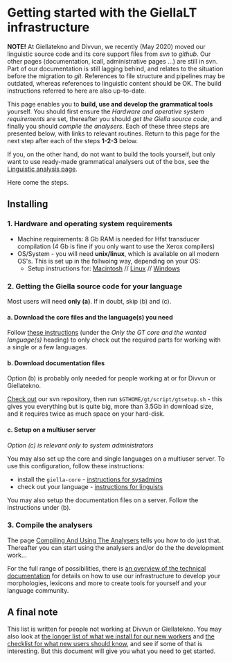 # Getting started with the GiellaLT infrastructure

**NOTE!** At Giellatekno and Divvun, we recently (May 2020) moved our linguistic source code and its core support files from *svn* to *github*. Our other pages (documentation, icall, administrative pages ...) are still in svn. Part of our documentation is still lagging behind, and relates to the situation before the migration to *git*. References to file structure and pipelines may be outdated, whereas references to linguistic content should be OK. The build instructions referred to here are also up-to-date.


This page enables you to **build, use and develop the grammatical tools** yourself. You should first ensure the *Hardware and operative system requirements* are set, thereafter you should *get the Giella source code*, and finally you should *compile the analysers*. Each of these three steps are presented below, with links to relevant routines. Return to this page for the next step after each of the steps **1-2-3** below.

If you, on the other hand, do not want to build the tools yourself, but only want to use ready-made grammatical analysers out of the box, see the  [Linguistic analysis page](ling/LinguisticAnalysis.html). 

Here come the steps.

## Installing


### 1. Hardware and operating system requirements


- Machine requirements: 8 Gb RAM is needed for Hfst transducer compilation (4 Gb is fine if you only want to use the Xerox compilers)
- OS/System - you will need **unix/linux**, which is available on all modern OS's. This is set up in the follwoing way, depending on your OS:
	- Setup instructions for: [Macintosh](GettingStartedOnTheMac.md) // [Linux](GettingStartedOnLinux.md) // [Windows](GettingStartedOnWindows.md)


### 2. Getting the Giella source code for your language

Most users will need **only (a)**. If in doubt, skip (b) and (c).

#### a. Download the core files and the language(s) you need


Follow
[these instructions](/infra/infraremake/GettingStartedWithTheNewInfra.md)
(under the *Only the GT core and the wanted language(s)* heading) to only
check out the required parts for working with a single or a few languages.


#### b. Download documentation files
Option (b) is probably only needed for people working at or for Divvun or Giellatekno.

[Check out](/tools/docu-svn-user.md) our svn repository, then run
`$GTHOME/gt/script/gtsetup.sh` - this gives you everything but is quite big,
more than 3.5Gb in download size, and it requires twice as much space on your hard-disk.


#### c. Setup on a multiuser server
*Option (c) is relevant only to system administrators*


You may also set up the core and single languages on a multiuser server. To use this configuration, follow these instructions:


* install the `giella-core` -
  [instructions for sysadmins](SettingUpAMultiuserServer.md)
* check out your language -
  [instructions for linguists](GettingStartedOnAServer.md)


You may also setup the documentation files on a server. Follow the instructions under (b). 


### 3. Compile the analysers


The page [Compiling And Using The Analysers](CompilingAndUsingTheAnalysers.md) 
tells you how to do just that. Thereafter you can start using the analysers and/or 
do the the development work…


For the full range of possibilities, there is 
[an overview of the technical documentation](infrastructure.md) for details on how to use our
infrastructure to develop your morphologies, lexicons and more to create tools
for yourself and your language community.


## A final note


This list is written for people not working at Divvun or Giellatekno. You may
also look at
[the longer list of what we install for our new workers](install-overview.md)
and [the checklist for what new users should know](../admin/checklist.md), and
see if some of that is interesting. But this document will give you what you
need to get started.
